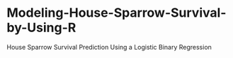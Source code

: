# Modeling-House-Sparrow-Survival-by-Using-R
House Sparrow Survival Prediction Using a Logistic Binary Regression
